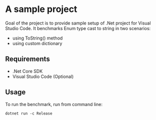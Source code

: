 # A sample project

Goal of the project is to provide sample setup of .Net project for Visual Studio Code.
It benchmarks Enum type cast to string in two scenarios: 

- using ToString() method
- using custom dictionary

## Requirements

- .Net Core SDK
- Visual Studio Code (Optional)

## Usage

To run the benchmark, run from command line:

```
dotnet run -c Release
```